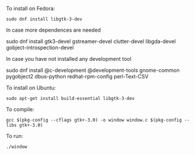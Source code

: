 To install on Fedora:

`sudo dnf install libgtk-3-dev`

In case more dependences are needed

sudo dnf install gtk3-devel gstreamer-devel clutter-devel libgda-devel gobject-introspection-devel

In case you have not installed any development tool

sudo dnf install @c-development @development-tools gnome-common pygobject2 dbus-python redhat-rpm-config perl-Text-CSV

To install on Ubuntu:

`sudo apt-get install build-essential libgtk-3-dev`

To compile:
 
`gcc $(pkg-config --cflags gtk+-3.0) -o window window.c $(pkg-config --libs gtk+-3.0)`

To run:

`./window`

